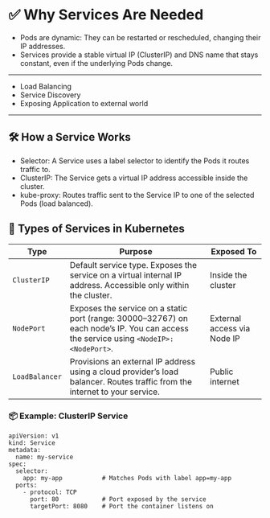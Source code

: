# ✅ Why Services Are Needed
- Pods are dynamic: They can be restarted or rescheduled, changing their IP addresses.
- Services provide a stable virtual IP (ClusterIP) and DNS name that stays constant, even if the underlying Pods change.
---
- Load Balancing
- Service Discovery
- Exposing Application to external world
---
## 🛠️ How a Service Works
- Selector: A Service uses a label selector to identify the Pods it routes traffic to.
- ClusterIP: The Service gets a virtual IP address accessible inside the cluster.
- kube-proxy: Routes traffic sent to the Service IP to one of the selected Pods (load balanced).

## 🔧 Types of Services in Kubernetes

| **Type**       | **Purpose**                                                                                                                          | **Exposed To**              |
| -------------- | ------------------------------------------------------------------------------------------------------------------------------------ | --------------------------- |
| `ClusterIP`    | Default service type. Exposes the service on a virtual internal IP address. Accessible only within the cluster.                      | Inside the cluster          |
| `NodePort`     | Exposes the service on a static port (range: 30000–32767) on each node’s IP. You can access the service using `<NodeIP>:<NodePort>`. | External access via Node IP |
| `LoadBalancer` | Provisions an external IP address using a cloud provider’s load balancer. Routes traffic from the internet to your service.          | Public internet             |


### 📦 Example: ClusterIP Service
```
apiVersion: v1
kind: Service
metadata:
  name: my-service
spec:
  selector:
    app: my-app           # Matches Pods with label app=my-app
  ports:
    - protocol: TCP
      port: 80            # Port exposed by the service
      targetPort: 8080    # Port the container listens on
```
